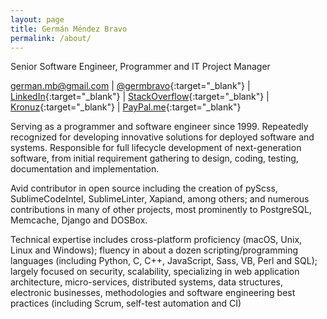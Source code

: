```yaml
---
layout: page
title: Germán Méndez Bravo
permalink: /about/
---
```


Senior Software Engineer, Programmer and IT Project Manager

[<i class="fa fa-envelope"></i> german.mb@gmail.com](mailto:german.mb@gmail.com) |
[<i class="fa fa-twitter"></i> @germbravo](https://twitter.com/germbravo){:target="_blank"} |
[<i class="fa fa-linkedin"></i> LinkedIn](https://www.linkedin.com/in/kronuz/){:target="_blank"} |
[<i class="fa fa-stack-overflow"></i> StackOverflow](https://stackoverflow.com/users/167522/kronuz){:target="_blank"} |
[<i class="fa fa-github"></i> Kronuz](https://github.com/Kronuz){:target="_blank"} |
[<i class="fa fa-paypal"></i> PayPal.me](https://www.paypal.me/Kronuz/25){:target="_blank"}

Serving as a programmer and software engineer since 1999. Repeatedly recognized for developing innovative solutions for deployed software and systems. Responsible for full lifecycle development of next-generation software, from initial requirement gathering to design, coding, testing, documentation and implementation.

Avid contributor in open source including the creation of pyScss, SublimeCodeIntel, SublimeLinter, Xapiand, among others; and numerous contributions in many of other projects, most prominently to PostgreSQL, Memcache, Django and DOSBox.

Technical expertise includes cross-platform proficiency (macOS, Unix, Linux and Windows); fluency in about a dozen scripting/programming languages (including Python, C, C++, JavaScript, Sass, VB, Perl and SQL); largely focused on security, scalability, specializing in web application architecture, micro-services, distributed systems, data structures, electronic businesses, methodologies and software engineering best practices (including Scrum, self-test automation and CI)
